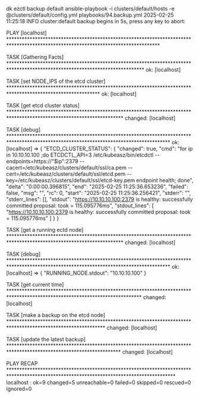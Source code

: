 
dk ezctl backup default
ansible-playbook -i clusters/default/hosts -e @clusters/default/config.yml playbooks/94.backup.yml
2025-02-25 11:25:18 INFO cluster:default backup begins in 5s, press any key to abort:


PLAY [localhost] **********************************************************************************************************************************

TASK [Gathering Facts] ****************************************************************************************************************************
ok: [localhost]

TASK [set NODE_IPS of the etcd cluster] ***********************************************************************************************************
ok: [localhost]

TASK [get etcd cluster status] ********************************************************************************************************************
changed: [localhost]

TASK [debug] **************************************************************************************************************************************
ok: [localhost] => {
    "ETCD_CLUSTER_STATUS": {
        "changed": true,
        "cmd": "for ip in 10.10.10.100 ;do ETCDCTL_API=3 /etc/kubeasz/bin/etcdctl --endpoints=https://\"$ip\":2379 --cacert=/etc/kubeasz/clusters/default/ssl/ca.pem --cert=/etc/kubeasz/clusters/default/ssl/etcd.pem --key=/etc/kubeasz/clusters/default/ssl/etcd-key.pem endpoint health; done",
        "delta": "0:00:00.396815",
        "end": "2025-02-25 11:25:36.653236",
        "failed": false,
        "msg": "",
        "rc": 0,
        "start": "2025-02-25 11:25:36.256421",
        "stderr": "",
        "stderr_lines": [],
        "stdout": "https://10.10.10.100:2379 is healthy: successfully committed proposal: took = 115.095776ms",
        "stdout_lines": [
            "https://10.10.10.100:2379 is healthy: successfully committed proposal: took = 115.095776ms"
        ]
    }
}

TASK [get a running ectd node] ********************************************************************************************************************
changed: [localhost]

TASK [debug] **************************************************************************************************************************************
ok: [localhost] => {
    "RUNNING_NODE.stdout": "10.10.10.100"
}

TASK [get current time] ***************************************************************************************************************************
changed: [localhost]

TASK [make a backup on the etcd node] *************************************************************************************************************
changed: [localhost]

TASK [update the latest backup] *******************************************************************************************************************
changed: [localhost]

PLAY RECAP ****************************************************************************************************************************************
localhost                  : ok=9    changed=5    unreachable=0    failed=0    skipped=0    rescued=0    ignored=0  